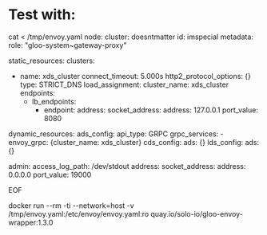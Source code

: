# Test with:


cat <<EOF > /tmp/envoy.yaml
node:
  cluster: doesntmatter
  id: imspecial
  metadata:
    role: "gloo-system~gateway-proxy"

static_resources:
  clusters:
  - name: xds_cluster
    connect_timeout: 5.000s
    http2_protocol_options: {}
    type: STRICT_DNS
    load_assignment:
      cluster_name: xds_cluster
      endpoints:
      - lb_endpoints:
        - endpoint:
            address:
              socket_address:
                address: 127.0.0.1
                port_value: 8080

dynamic_resources:
  ads_config:
    api_type: GRPC
    grpc_services:
    - envoy_grpc: {cluster_name: xds_cluster}
  cds_config:
    ads: {}
  lds_config:
    ads: {}

admin:
  access_log_path: /dev/stdout
  address:
    socket_address:
      address: 0.0.0.0
      port_value: 19000

EOF

docker run --rm -ti --network=host -v /tmp/envoy.yaml:/etc/envoy/envoy.yaml:ro quay.io/solo-io/gloo-envoy-wrapper:1.3.0